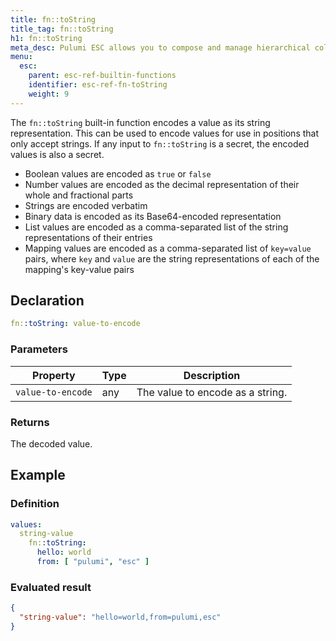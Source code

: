 ```yaml
---
title: fn::toString
title_tag: fn::toString
h1: fn::toString
meta_desc: Pulumi ESC allows you to compose and manage hierarchical collections of configuration and secrets and consume them in various ways.
menu:
  esc:
    parent: esc-ref-builtin-functions
    identifier: esc-ref-fn-toString
    weight: 9
---
```


The `fn::toString` built-in function encodes a value as its string representation. This can be used to encode values for use in positions that only accept strings. If any input to `fn::toString` is a secret, the encoded values is also a secret.

- Boolean values are encoded as `true` or `false`
- Number values are encoded as the decimal representation of their whole and fractional parts
- Strings are encoded verbatim
- Binary data is encoded as its Base64-encoded representation
- List values are encoded as a comma-separated list of the string representations of their entries
- Mapping values are encoded as a comma-separated list of `key=value` pairs, where `key` and `value` are the string representations of each of the mapping's key-value pairs

## Declaration

```yaml
fn::toString: value-to-encode
```

### Parameters

| Property          | Type   | Description                                                       |
|-------------------|--------|-------------------------------------------------------------------|
| `value-to-encode` | any    | The value to encode as a string.

### Returns

The decoded value.

## Example

### Definition

```yaml
values:
  string-value
    fn::toString:
      hello: world
      from: [ "pulumi", "esc" ]
```

### Evaluated result

```json
{
  "string-value": "hello=world,from=pulumi,esc"
}
```
